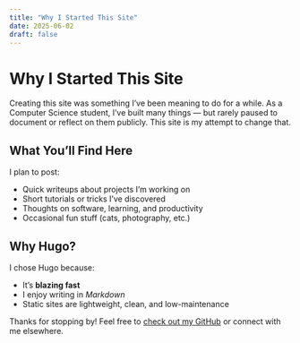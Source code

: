 ```yaml
---
title: "Why I Started This Site"
date: 2025-06-02
draft: false
---
```


# Why I Started This Site

Creating this site was something I’ve been meaning to do for a while. As a Computer Science student, I’ve built many things — but rarely paused to document or reflect on them publicly. This site is my attempt to change that.

## What You’ll Find Here

I plan to post:

- Quick writeups about projects I’m working on
- Short tutorials or tricks I’ve discovered
- Thoughts on software, learning, and productivity
- Occasional fun stuff (cats, photography, etc.)

## Why Hugo?

I chose Hugo because:

- It’s **blazing fast**
- I enjoy writing in *Markdown*
- Static sites are lightweight, clean, and low-maintenance

Thanks for stopping by! Feel free to [check out my GitHub](https://github.com/pan1018) or connect with me elsewhere.
